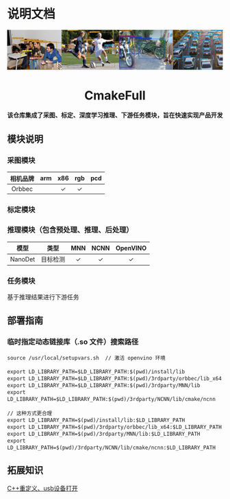 # 说明文档

<div align="center">

<img src="docs/imgs/Title.jpg" />

# CmakeFull
**该仓库集成了采图、标定、深度学习推理、下游任务模块，旨在快速实现产品开发**

</div>


## 模块说明

### 采图模块

| 相机品牌 | arm | x86 | rgb | pcd |
| :--------: | :-----: | :-----: | :------: | :------: |
| Orbbec |  | &check; | &check;  |   |

### 标定模块

### 推理模块（包含预处理、推理、后处理）

| 模型 | 类型 | MNN | NCNN  | OpenVINO |
| :--------: | :-----: | :-----: | :------: | :------: |
| NanoDet | 目标检测 | &check; | &check; | &check; |

### 任务模块

基于推理结果进行下游任务

## 部署指南

### 临时指定动态链接库（.so 文件）搜索路径

```
source /usr/local/setupvars.sh  // 激活 openvino 环境

export LD_LIBRARY_PATH=$LD_LIBRARY_PATH:$(pwd)/install/lib
export LD_LIBRARY_PATH=$LD_LIBRARY_PATH:$(pwd)/3rdparty/orbbec/lib_x64
export LD_LIBRARY_PATH=$LD_LIBRARY_PATH:$(pwd)/3rdparty/MNN/lib
export LD_LIBRARY_PATH=$LD_LIBRARY_PATH:$(pwd)/3rdparty/NCNN/lib/cmake/ncnn

// 这种方式更合理
export LD_LIBRARY_PATH=$(pwd)/install/lib:$LD_LIBRARY_PATH
export LD_LIBRARY_PATH=$(pwd)/3rdparty/orbbec/lib_x64:$LD_LIBRARY_PATH
export LD_LIBRARY_PATH=$(pwd)/3rdparty/MNN/lib:$LD_LIBRARY_PATH
export LD_LIBRARY_PATH=$(pwd)/3rdparty/NCNN/lib/cmake/ncnn:$LD_LIBRARY_PATH
```


## 拓展知识

[C++重定义、usb设备打开](docs/utils.md)

